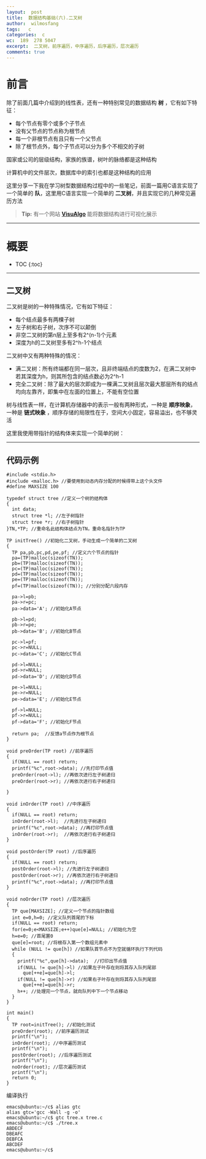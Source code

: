 ```yaml
---
layout:  post
title:  数据结构基础(六).二叉树
author:  wilmosfang
tags:   c 
categories:  c
wc:  189  278 5047 
excerpt:  二叉树，前序遍历，中序遍历，后序遍历，层次遍历
comments: true
---
```



# 前言


除了前面几篇中介绍到的线性表，还有一种特别常见的数据结构 **树** ，它有如下特征：

* 每个节点有零个或多个子节点
* 没有父节点的节点称为根节点
* 每一个非根节点有且只有一个父节点
* 除了根节点外，每个子节点可以分为多个不相交的子树

国家或公司的层级结构，家族的族谱，树叶的脉络都是这种结构

计算机中的文件层次，数据库中的索引也都是这种结构的应用

这里分享一下我在学习树型数据结构过程中的一些笔记，前面一篇用C语言实现了一个简单的 **队**，这里用C语言实现一个简单的 **二叉树**，并且实现它的几种常见遍历方法

> **Tip:** 有一个网站 **[VisuAlgo][visualgo]** 能将数据结构进行可视化展示

---

# 概要

* TOC
{:toc}

---



## 二叉树

二叉树是树的一种特殊情况，它有如下特征：

* 每个结点最多有两棵子树
* 左子树和右子树，次序不可以颠倒
* 非空二叉树的第n层上至多有2^(n-1)个元素
* 深度为h的二叉树至多有2^h-1个结点

二叉树中又有两种特殊的情况：

* 满二叉树：所有终端都在同一层次，且非终端结点的度数为2，在满二叉树中若其深度为h，则其所包含的结点数必为2^h-1
* 完全二叉树：除了最大的层次即成为一棵满二叉树且层次最大那层所有的结点均向左靠齐，即集中在左面的位置上，不能有空位置


树与线性表一样，在计算机存储器中的表示一般有两种形式，一种是 **顺序映象**，一种是 **链式映象** ，顺序存储的局限性在于，空间大小固定，容易溢出，也不够灵活

这里我使用带指针的结构体来实现一个简单的树：

---

## 代码示例


~~~
#include <stdio.h>
#include <malloc.h> //要使用到动态内存分配的时候得带上这个头文件
#define MAXSIZE 100

typedef struct tree //定义一个树的结构体
{
  int data;
  struct tree *l; //左子树指针
  struct tree *r; //右子树指针
}TN,*TP; //重命名此结构体结点为TN，重命名指针为TP

TP initTree() //初始化二叉树，手动生成一个简单的二叉树
{
  TP pa,pb,pc,pd,pe,pf; //定义六个节点的指针
  pa=(TP)malloc(sizeof(TN));
  pb=(TP)malloc(sizeof(TN));
  pc=(TP)malloc(sizeof(TN));
  pd=(TP)malloc(sizeof(TN));
  pe=(TP)malloc(sizeof(TN));
  pf=(TP)malloc(sizeof(TN)); //分别分配六段内存
  
  pa->l=pb;
  pa->r=pc;
  pa->data='A'; //初始化A节点

  pb->l=pd;
  pb->r=pe;
  pb->data='B'; //初始化B节点
  
  pc->l=pf;
  pc->r=NULL;
  pc->data='C'; //初始化C节点
  
  pd->l=NULL;
  pd->r=NULL;
  pd->data='D'; //初始化D节点
  
  pe->l=NULL;
  pe->r=NULL;
  pe->data='E'; //初始化E节点
  
  pf->l=NULL;
  pf->r=NULL;
  pf->data='F'; //初始化F节点
  
  return pa;  //反馈a节点作为根节点
}

void preOrder(TP root) //前序遍历
{
  if(NULL == root) return; 
  printf("%c",root->data); //先打印节点值
  preOrder(root->l); //再依次进行左子树递归
  preOrder(root->r); //再依次进行右子树递归

}

void inOrder(TP root) //中序遍历
{
  if(NULL == root) return;
  inOrder(root->l);  //先进行左子树递归
  printf("%c",root->data); //再打印节点值
  inOrder(root->r);  //再依次进行右子树递归
}

void postOrder(TP root) //后序遍历
{
  if(NULL == root) return;
  postOrder(root->l); //先进行左子树递归
  postOrder(root->r); //再依次进行右子树递归
  printf("%c",root->data); //再打印节点值
}

void noOrder(TP root) //层次遍历
{
  TP que[MAXSIZE]; //定义一个节点的指针数组
  int e=0,h=0; //定义队列首尾的下标
  if(NULL == root) return; 
  for(e=0;e<MAXSIZE;e++)que[e]=NULL; //初始化为空
  h=e=0; //首尾置0
  que[e]=root; //将根存入第一个数组元素中
  while (NULL != que[h]) //如果队首节点不为空就循环执行下列代码
  {
    printf("%c",que[h]->data);  //打印出节点值
    if(NULL != que[h]->l) //如果左子叶存在则将其存入队列尾部
      que[++e]=que[h]->l;
    if(NULL != que[h]->r) //如果右子叶存在则将其存入队列尾部
      que[++e]=que[h]->r;
    h++; //处理完一个节点，就向队列中下一个节点移动
  }
}

int main()
{
  TP root=initTree(); //初始化测试
  preOrder(root); //前序遍历测试
  printf("\n");
  inOrder(root); //中序遍历测试
  printf("\n");
  postOrder(root); //后序遍历测试
  printf("\n");
  noOrder(root); //层次遍历测试
  printf("\n");
  return 0;
}
~~~

编译执行

~~~
emacs@ubuntu:~/c$ alias gtc
alias gtc='gcc -Wall -g -o'
emacs@ubuntu:~/c$ gtc tree.x tree.c
emacs@ubuntu:~/c$ ./tree.x 
ABDECF
DBEAFC
DEBFCA
ABCDEF
emacs@ubuntu:~/c$ 
~~~

[visualgo]:https://visualgo.net/

